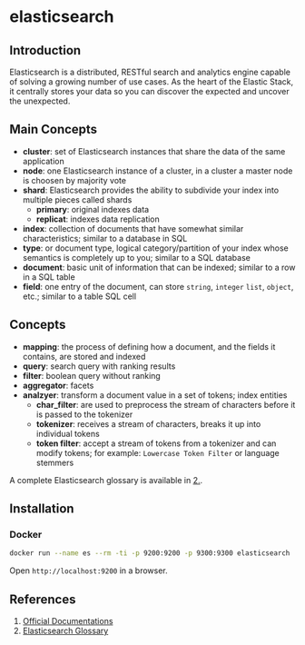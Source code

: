 # elasticsearch

## Introduction

Elasticsearch is a distributed, RESTful search and analytics engine capable of solving a growing number of use cases. As the heart of the Elastic Stack, it centrally stores your data so you can discover the expected and uncover the unexpected.

## Main Concepts

- __cluster__: set of Elasticsearch instances that share the data of the same application
- __node__: one Elasticsearch instance of a cluster, in a cluster a master node is choosen by majority vote
- __shard__: Elasticsearch provides the ability to subdivide your index into multiple pieces called shards
    - __primary__: original indexes data
    - __replicat__: indexes data replication
- __index__: collection of documents that have somewhat similar characteristics; similar to a database in SQL
- __type__: or document type, logical category/partition of your index whose semantics is completely up to you; similar to a SQL database
- __document__: basic unit of information that can be indexed; similar to a row in a SQL table
- __field__: one entry of the document, can store `string`, `integer` `list`, `object`, etc.; similar to a table SQL cell

## Concepts

- __mapping__: the process of defining how a document, and the fields it contains, are stored and indexed
- __query__: search query with ranking results
- __filter__: boolean query without ranking
- __aggregator__: facets
- __analzyer__: transform a document value in a set of tokens; index entities
    - __char_filter__: are used to preprocess the stream of characters before it is passed to the tokenizer
    - __tokenizer__: receives a stream of characters, breaks it up into individual tokens
    - __token filter__: accept a stream of tokens from a tokenizer and can modify tokens; for example: `Lowercase Token Filter` or language stemmers

A complete Elasticsearch glossary is available in [2.](#reference).

## Installation

### Docker

```bash
docker run --name es --rm -ti -p 9200:9200 -p 9300:9300 elasticsearch
```
Open `http://localhost:9200` in a browser.

<a name="reference"></a>
## References

1. [Official Documentations](https://www.elastic.co/guide/index.html)
2. [Elasticsearch Glossary](https://www.elastic.co/guide/en/elasticsearch/reference/current/glossary.html)

